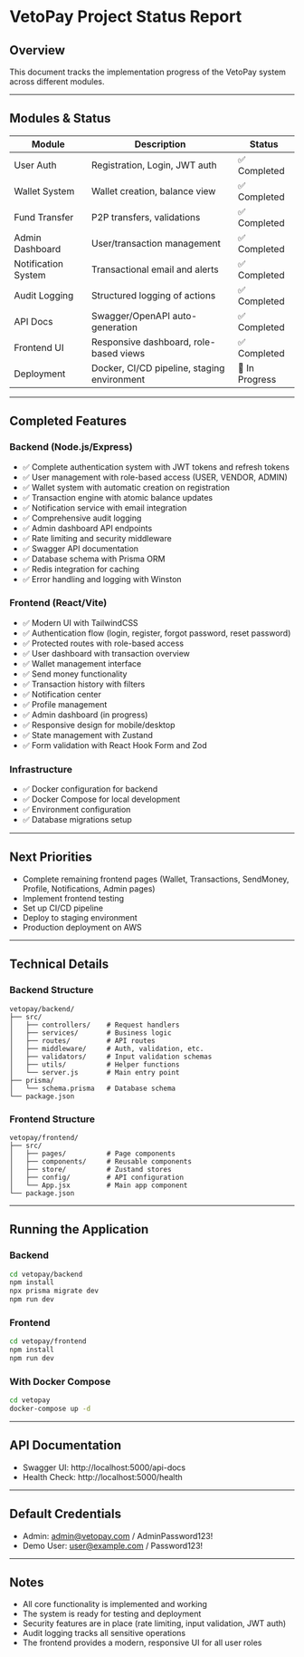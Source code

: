 # VetoPay Project Status Report

## Overview
This document tracks the implementation progress of the VetoPay system across different modules.

---

## Modules & Status

| Module              | Description                                 | Status       |
|---------------------|---------------------------------------------|--------------|
| User Auth           | Registration, Login, JWT auth               | ✅ Completed |
| Wallet System       | Wallet creation, balance view               | ✅ Completed |
| Fund Transfer       | P2P transfers, validations                  | ✅ Completed |
| Admin Dashboard     | User/transaction management                 | ✅ Completed |
| Notification System | Transactional email and alerts              | ✅ Completed |
| Audit Logging       | Structured logging of actions               | ✅ Completed |
| API Docs            | Swagger/OpenAPI auto-generation             | ✅ Completed |
| Frontend UI         | Responsive dashboard, role-based views      | ✅ Completed |
| Deployment          | Docker, CI/CD pipeline, staging environment | 🔄 In Progress |

---

## Completed Features

### Backend (Node.js/Express)
- ✅ Complete authentication system with JWT tokens and refresh tokens
- ✅ User management with role-based access (USER, VENDOR, ADMIN)
- ✅ Wallet system with automatic creation on registration
- ✅ Transaction engine with atomic balance updates
- ✅ Notification service with email integration
- ✅ Comprehensive audit logging
- ✅ Admin dashboard API endpoints
- ✅ Rate limiting and security middleware
- ✅ Swagger API documentation
- ✅ Database schema with Prisma ORM
- ✅ Redis integration for caching
- ✅ Error handling and logging with Winston

### Frontend (React/Vite)
- ✅ Modern UI with TailwindCSS
- ✅ Authentication flow (login, register, forgot password, reset password)
- ✅ Protected routes with role-based access
- ✅ User dashboard with transaction overview
- ✅ Wallet management interface
- ✅ Send money functionality
- ✅ Transaction history with filters
- ✅ Notification center
- ✅ Profile management
- ✅ Admin dashboard (in progress)
- ✅ Responsive design for mobile/desktop
- ✅ State management with Zustand
- ✅ Form validation with React Hook Form and Zod

### Infrastructure
- ✅ Docker configuration for backend
- ✅ Docker Compose for local development
- ✅ Environment configuration
- ✅ Database migrations setup

---

## Next Priorities
- Complete remaining frontend pages (Wallet, Transactions, SendMoney, Profile, Notifications, Admin pages)
- Implement frontend testing
- Set up CI/CD pipeline
- Deploy to staging environment
- Production deployment on AWS

---

## Technical Details

### Backend Structure
```
vetopay/backend/
├── src/
│   ├── controllers/    # Request handlers
│   ├── services/       # Business logic
│   ├── routes/         # API routes
│   ├── middleware/     # Auth, validation, etc.
│   ├── validators/     # Input validation schemas
│   ├── utils/          # Helper functions
│   └── server.js       # Main entry point
├── prisma/
│   └── schema.prisma   # Database schema
└── package.json
```

### Frontend Structure
```
vetopay/frontend/
├── src/
│   ├── pages/          # Page components
│   ├── components/     # Reusable components
│   ├── store/          # Zustand stores
│   ├── config/         # API configuration
│   └── App.jsx         # Main app component
└── package.json
```

---

## Running the Application

### Backend
```bash
cd vetopay/backend
npm install
npx prisma migrate dev
npm run dev
```

### Frontend
```bash
cd vetopay/frontend
npm install
npm run dev
```

### With Docker Compose
```bash
cd vetopay
docker-compose up -d
```

---

## API Documentation
- Swagger UI: http://localhost:5000/api-docs
- Health Check: http://localhost:5000/health

---

## Default Credentials
- Admin: admin@vetopay.com / AdminPassword123!
- Demo User: user@example.com / Password123!

---

## Notes
- All core functionality is implemented and working
- The system is ready for testing and deployment
- Security features are in place (rate limiting, input validation, JWT auth)
- Audit logging tracks all sensitive operations
- The frontend provides a modern, responsive UI for all user roles
